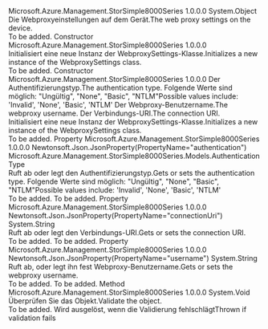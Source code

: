 <Type Name="WebproxySettings" FullName="Microsoft.Azure.Management.StorSimple8000Series.Models.WebproxySettings">
  <TypeSignature Language="C#" Value="public class WebproxySettings" />
  <TypeSignature Language="ILAsm" Value=".class public auto ansi beforefieldinit WebproxySettings extends System.Object" />
  <TypeSignature Language="DocId" Value="T:Microsoft.Azure.Management.StorSimple8000Series.Models.WebproxySettings" />
  <TypeSignature Language="VB.NET" Value="Public Class WebproxySettings" />
  <TypeSignature Language="F#" Value="type WebproxySettings = class" />
  <AssemblyInfo>
    <AssemblyName>Microsoft.Azure.Management.StorSimple8000Series</AssemblyName>
    <AssemblyVersion>1.0.0.0</AssemblyVersion>
  </AssemblyInfo>
  <Base>
    <BaseTypeName>System.Object</BaseTypeName>
  </Base>
  <Interfaces />
  <Docs>
    <summary>
            <span data-ttu-id="7b610-101">Die Webproxyeinstellungen auf dem Gerät.</span><span class="sxs-lookup"><span data-stu-id="7b610-101">The web proxy settings on the device.</span></span>
            </summary>
    <remarks>To be added.</remarks>
  </Docs>
  <Members>
    <Member MemberName=".ctor">
      <MemberSignature Language="C#" Value="public WebproxySettings ();" />
      <MemberSignature Language="ILAsm" Value=".method public hidebysig specialname rtspecialname instance void .ctor() cil managed" />
      <MemberSignature Language="DocId" Value="M:Microsoft.Azure.Management.StorSimple8000Series.Models.WebproxySettings.#ctor" />
      <MemberSignature Language="VB.NET" Value="Public Sub New ()" />
      <MemberType>Constructor</MemberType>
      <AssemblyInfo>
        <AssemblyName>Microsoft.Azure.Management.StorSimple8000Series</AssemblyName>
        <AssemblyVersion>1.0.0.0</AssemblyVersion>
      </AssemblyInfo>
      <Parameters />
      <Docs>
        <summary>
            <span data-ttu-id="7b610-102">Initialisiert eine neue Instanz der WebproxySettings-Klasse.</span><span class="sxs-lookup"><span data-stu-id="7b610-102">Initializes a new instance of the WebproxySettings class.</span></span>
            </summary>
        <remarks>To be added.</remarks>
      </Docs>
    </Member>
    <Member MemberName=".ctor">
      <MemberSignature Language="C#" Value="public WebproxySettings (Microsoft.Azure.Management.StorSimple8000Series.Models.AuthenticationType authentication, string username, string connectionUri = null);" />
      <MemberSignature Language="ILAsm" Value=".method public hidebysig specialname rtspecialname instance void .ctor(valuetype Microsoft.Azure.Management.StorSimple8000Series.Models.AuthenticationType authentication, string username, string connectionUri) cil managed" />
      <MemberSignature Language="DocId" Value="M:Microsoft.Azure.Management.StorSimple8000Series.Models.WebproxySettings.#ctor(Microsoft.Azure.Management.StorSimple8000Series.Models.AuthenticationType,System.String,System.String)" />
      <MemberSignature Language="VB.NET" Value="Public Sub New (authentication As AuthenticationType, username As String, Optional connectionUri As String = null)" />
      <MemberSignature Language="F#" Value="new Microsoft.Azure.Management.StorSimple8000Series.Models.WebproxySettings : Microsoft.Azure.Management.StorSimple8000Series.Models.AuthenticationType * string * string -&gt; Microsoft.Azure.Management.StorSimple8000Series.Models.WebproxySettings" Usage="new Microsoft.Azure.Management.StorSimple8000Series.Models.WebproxySettings (authentication, username, connectionUri)" />
      <MemberType>Constructor</MemberType>
      <AssemblyInfo>
        <AssemblyName>Microsoft.Azure.Management.StorSimple8000Series</AssemblyName>
        <AssemblyVersion>1.0.0.0</AssemblyVersion>
      </AssemblyInfo>
      <Parameters>
        <Parameter Name="authentication" Type="Microsoft.Azure.Management.StorSimple8000Series.Models.AuthenticationType" />
        <Parameter Name="username" Type="System.String" />
        <Parameter Name="connectionUri" Type="System.String" />
      </Parameters>
      <Docs>
        <param name="authentication"><span data-ttu-id="7b610-103">Der Authentifizierungstyp.</span><span class="sxs-lookup"><span data-stu-id="7b610-103">The authentication type.</span></span> <span data-ttu-id="7b610-104">Folgende Werte sind möglich: "Ungültig", "None", "Basic", "NTLM"</span><span class="sxs-lookup"><span data-stu-id="7b610-104">Possible values include: 'Invalid', 'None', 'Basic', 'NTLM'</span></span></param>
        <param name="username"><span data-ttu-id="7b610-105">Der Webproxy-Benutzername.</span><span class="sxs-lookup"><span data-stu-id="7b610-105">The webproxy username.</span></span></param>
        <param name="connectionUri"><span data-ttu-id="7b610-106">Der Verbindungs-URI.</span><span class="sxs-lookup"><span data-stu-id="7b610-106">The connection URI.</span></span></param>
        <summary>
            <span data-ttu-id="7b610-107">Initialisiert eine neue Instanz der WebproxySettings-Klasse.</span><span class="sxs-lookup"><span data-stu-id="7b610-107">Initializes a new instance of the WebproxySettings class.</span></span>
            </summary>
        <remarks>To be added.</remarks>
      </Docs>
    </Member>
    <Member MemberName="Authentication">
      <MemberSignature Language="C#" Value="public Microsoft.Azure.Management.StorSimple8000Series.Models.AuthenticationType Authentication { get; set; }" />
      <MemberSignature Language="ILAsm" Value=".property instance valuetype Microsoft.Azure.Management.StorSimple8000Series.Models.AuthenticationType Authentication" />
      <MemberSignature Language="DocId" Value="P:Microsoft.Azure.Management.StorSimple8000Series.Models.WebproxySettings.Authentication" />
      <MemberSignature Language="VB.NET" Value="Public Property Authentication As AuthenticationType" />
      <MemberSignature Language="F#" Value="member this.Authentication : Microsoft.Azure.Management.StorSimple8000Series.Models.AuthenticationType with get, set" Usage="Microsoft.Azure.Management.StorSimple8000Series.Models.WebproxySettings.Authentication" />
      <MemberType>Property</MemberType>
      <AssemblyInfo>
        <AssemblyName>Microsoft.Azure.Management.StorSimple8000Series</AssemblyName>
        <AssemblyVersion>1.0.0.0</AssemblyVersion>
      </AssemblyInfo>
      <Attributes>
        <Attribute>
          <AttributeName>Newtonsoft.Json.JsonProperty(PropertyName="authentication")</AttributeName>
        </Attribute>
      </Attributes>
      <ReturnValue>
        <ReturnType>Microsoft.Azure.Management.StorSimple8000Series.Models.AuthenticationType</ReturnType>
      </ReturnValue>
      <Docs>
        <summary>
            <span data-ttu-id="7b610-108">Ruft ab oder legt den Authentifizierungstyp.</span><span class="sxs-lookup"><span data-stu-id="7b610-108">Gets or sets the authentication type.</span></span> <span data-ttu-id="7b610-109">Folgende Werte sind möglich: "Ungültig", "None", "Basic", "NTLM"</span><span class="sxs-lookup"><span data-stu-id="7b610-109">Possible values include: 'Invalid', 'None', 'Basic', 'NTLM'</span></span>
            </summary>
        <value>To be added.</value>
        <remarks>To be added.</remarks>
      </Docs>
    </Member>
    <Member MemberName="ConnectionUri">
      <MemberSignature Language="C#" Value="public string ConnectionUri { get; set; }" />
      <MemberSignature Language="ILAsm" Value=".property instance string ConnectionUri" />
      <MemberSignature Language="DocId" Value="P:Microsoft.Azure.Management.StorSimple8000Series.Models.WebproxySettings.ConnectionUri" />
      <MemberSignature Language="VB.NET" Value="Public Property ConnectionUri As String" />
      <MemberSignature Language="F#" Value="member this.ConnectionUri : string with get, set" Usage="Microsoft.Azure.Management.StorSimple8000Series.Models.WebproxySettings.ConnectionUri" />
      <MemberType>Property</MemberType>
      <AssemblyInfo>
        <AssemblyName>Microsoft.Azure.Management.StorSimple8000Series</AssemblyName>
        <AssemblyVersion>1.0.0.0</AssemblyVersion>
      </AssemblyInfo>
      <Attributes>
        <Attribute>
          <AttributeName>Newtonsoft.Json.JsonProperty(PropertyName="connectionUri")</AttributeName>
        </Attribute>
      </Attributes>
      <ReturnValue>
        <ReturnType>System.String</ReturnType>
      </ReturnValue>
      <Docs>
        <summary>
            <span data-ttu-id="7b610-110">Ruft ab oder legt den Verbindungs-URI.</span><span class="sxs-lookup"><span data-stu-id="7b610-110">Gets or sets the connection URI.</span></span>
            </summary>
        <value>To be added.</value>
        <remarks>To be added.</remarks>
      </Docs>
    </Member>
    <Member MemberName="Username">
      <MemberSignature Language="C#" Value="public string Username { get; set; }" />
      <MemberSignature Language="ILAsm" Value=".property instance string Username" />
      <MemberSignature Language="DocId" Value="P:Microsoft.Azure.Management.StorSimple8000Series.Models.WebproxySettings.Username" />
      <MemberSignature Language="VB.NET" Value="Public Property Username As String" />
      <MemberSignature Language="F#" Value="member this.Username : string with get, set" Usage="Microsoft.Azure.Management.StorSimple8000Series.Models.WebproxySettings.Username" />
      <MemberType>Property</MemberType>
      <AssemblyInfo>
        <AssemblyName>Microsoft.Azure.Management.StorSimple8000Series</AssemblyName>
        <AssemblyVersion>1.0.0.0</AssemblyVersion>
      </AssemblyInfo>
      <Attributes>
        <Attribute>
          <AttributeName>Newtonsoft.Json.JsonProperty(PropertyName="username")</AttributeName>
        </Attribute>
      </Attributes>
      <ReturnValue>
        <ReturnType>System.String</ReturnType>
      </ReturnValue>
      <Docs>
        <summary>
            <span data-ttu-id="7b610-111">Ruft ab, oder legt ihn fest Webproxy-Benutzername.</span><span class="sxs-lookup"><span data-stu-id="7b610-111">Gets or sets the webproxy username.</span></span>
            </summary>
        <value>To be added.</value>
        <remarks>To be added.</remarks>
      </Docs>
    </Member>
    <Member MemberName="Validate">
      <MemberSignature Language="C#" Value="public virtual void Validate ();" />
      <MemberSignature Language="ILAsm" Value=".method public hidebysig newslot virtual instance void Validate() cil managed" />
      <MemberSignature Language="DocId" Value="M:Microsoft.Azure.Management.StorSimple8000Series.Models.WebproxySettings.Validate" />
      <MemberSignature Language="VB.NET" Value="Public Overridable Sub Validate ()" />
      <MemberSignature Language="F#" Value="abstract member Validate : unit -&gt; unit&#xA;override this.Validate : unit -&gt; unit" Usage="webproxySettings.Validate " />
      <MemberType>Method</MemberType>
      <AssemblyInfo>
        <AssemblyName>Microsoft.Azure.Management.StorSimple8000Series</AssemblyName>
        <AssemblyVersion>1.0.0.0</AssemblyVersion>
      </AssemblyInfo>
      <ReturnValue>
        <ReturnType>System.Void</ReturnType>
      </ReturnValue>
      <Parameters />
      <Docs>
        <summary>
            <span data-ttu-id="7b610-112">Überprüfen Sie das Objekt.</span><span class="sxs-lookup"><span data-stu-id="7b610-112">Validate the object.</span></span>
            </summary>
        <remarks>To be added.</remarks>
        <exception cref="T:Microsoft.Rest.ValidationException">
            <span data-ttu-id="7b610-113">Wird ausgelöst, wenn die Validierung fehlschlägt</span><span class="sxs-lookup"><span data-stu-id="7b610-113">Thrown if validation fails</span></span>
            </exception>
      </Docs>
    </Member>
  </Members>
</Type>